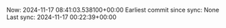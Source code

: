 Now: 2024-11-17 08:41:03.538100+00:00 Earliest commit since sync: None Last sync: 2024-11-17 00:22:39+00:00
